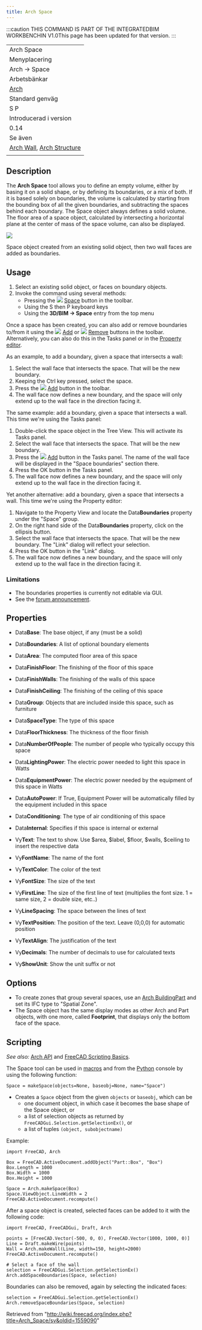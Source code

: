 ```yaml
---
title: Arch Space
---
```

:::caution
THIS COMMAND IS PART OF THE INTEGRATEDBIM WORKBENCHIN V1.0This page has been updated for that version.
:::

|  |
| --- |
| Arch Space |
| Menyplacering |
| Arch → Space |
| Arbetsbänkar |
| [Arch](/Arch_Workbench/sv "Arch Workbench/sv") |
| Standard genväg |
| S P |
| Introducerad i version |
| 0.14 |
| Se även |
| [Arch Wall](/Arch_Wall "Arch Wall"), [Arch Structure](/Arch_Structure "Arch Structure") |
|  |

## Description

The **Arch Space** tool allows you to define an empty volume, either by basing it on a solid shape, or by defining its boundaries, or a mix of both. If it is based solely on boundaries, the volume is calculated by starting from the bounding box of all the given boundaries, and subtracting the spaces behind each boundary. The Space object always defines a solid volume. The floor area of a space object, calculated by intersecting a horizontal plane at the center of mass of the space volume, can also be displayed.

![](/images/Arch_Space_example.jpg)

Space object created from an existing solid object, then two wall faces are added as boundaries.

## Usage

1. Select an existing solid object, or faces on boundary objects.
2. Invoke the command using several methods:
   * Pressing the ![](/images/Arch_Space.svg) [Space](/Arch_Space "Arch Space") button in the toolbar.
   * Using the S then P keyboard keys
   * Using the **3D/BIM → Space** entry from the top menu

Once a space has been created, you can also add or remove boundaries to/from it using the ![](/images/Arch_Add.svg) [Add](/Arch_Add "Arch Add") or ![](/images/Arch_Remove.svg) [Remove](/Arch_Remove "Arch Remove") buttons in the toolbar. Alternatively, you can also do this in the Tasks panel or in the [Property editor](/Property_editor "Property editor").

As an example, to add a boundary, given a space that intersects a wall:

1. Select the wall face that intersects the space. That will be the new boundary.
2. Keeping the Ctrl key pressed, select the space.
3. Press the ![](/images/Arch_Add.svg) [Add](/Arch_Add "Arch Add") button in the toolbar.
4. The wall face now defines a new boundary, and the space will only extend up to the wall face in the direction facing it.

The same example: add a boundary, given a space that intersects a wall. This time we're using the Tasks panel:

1. Double-click the space object in the Tree View. This will activate its Tasks panel.
2. Select the wall face that intersects the space. That will be the new boundary.
3. Press the ![](/images/Arch_Add.svg) [Add](/Arch_Add "Arch Add") button in the Tasks panel. The name of the wall face will be displayed in the "Space boundaries" section there.
4. Press the OK button in the Tasks panel.
5. The wall face now defines a new boundary, and the space will only extend up to the wall face in the direction facing it.

Yet another alternative: add a boundary, given a space that intersects a wall. This time we're using the Property editor:

1. Navigate to the Property View and locate the Data**Boundaries** property under the "Space" group.
2. On the right hand side of the Data**Boundaries** property, click on the ellipsis button.
3. Select the wall face that intersects the space. That will be the new boundary. The "Link" dialog will reflect your selection.
4. Press the OK button in the "Link" dialog.
5. The wall face now defines a new boundary, and the space will only extend up to the wall face in the direction facing it.

### Limitations

* The boundaries properties is currently not editable via GUI.
* See the [forum announcement](http://forum.freecadweb.org/viewtopic.php?f=9&t=4275).

## Properties

* Data**Base**: The base object, if any (must be a solid)
* Data**Boundaries**: A list of optional boundary elements
* Data**Area**: The computed floor area of this space
* Data**FinishFloor**: The finishing of the floor of this space
* Data**FinishWalls**: The finishing of the walls of this space
* Data**FinishCeiling**: The finishing of the ceiling of this space
* Data**Group**: Objects that are included inside this space, such as furniture
* Data**SpaceType**: The type of this space
* Data**FloorThickness**: The thickness of the floor finish
* Data**NumberOfPeople**: The number of people who typically occupy this space
* Data**LightingPower**: The electric power needed to light this space in Watts
* Data**EquipmentPower**: The electric power needed by the equipment of this space in Watts
* Data**AutoPower**: If True, Equipment Power will be automatically filled by the equipment included in this space
* Data**Conditioning**: The type of air conditioning of this space
* Data**Internal**: Specifies if this space is internal or external

* Vy**Text**: The text to show. Use $area, $label, $floor, $walls, $ceiling to insert the respective data
* Vy**FontName**: The name of the font
* Vy**TextColor**: The color of the text
* Vy**FontSize**: The size of the text
* Vy**FirstLine**: The size of the first line of text (multiplies the font size. 1 = same size, 2 = double size, etc..)
* Vy**LineSpacing**: The space between the lines of text
* Vy**TextPosition**: The position of the text. Leave (0,0,0) for automatic position
* Vy**TextAlign**: The justification of the text
* Vy**Decimals**: The number of decimals to use for calculated texts
* Vy**ShowUnit**: Show the unit suffix or not

## Options

* To create zones that group several spaces, use an [Arch BuildingPart](/Arch_BuildingPart "Arch BuildingPart") and set its IFC type to "Spatial Zone".
* The Space object has the same display modes as other Arch and Part objects, with one more, called **Footprint**, that displays only the bottom face of the space.

## Scripting

*See also:* [Arch API](/Arch_API "Arch API") and [FreeCAD Scripting Basics](/FreeCAD_Scripting_Basics "FreeCAD Scripting Basics").

The Space tool can be used in [macros](/Macros "Macros") and from the [Python](/Python "Python") console by using the following function:

```
Space = makeSpace(objects=None, baseobj=None, name="Space")

```

* Creates a `Space` object from the given `objects` or `baseobj`, which can be
  + one document object, in which case it becomes the base shape of the Space object, or
  + a list of selection objects as returned by `FreeCADGui.Selection.getSelectionEx()`, or
  + a list of tuples `(object, subobjectname)`

Example:

```
import FreeCAD, Arch

Box = FreeCAD.ActiveDocument.addObject("Part::Box", "Box")
Box.Length = 1000
Box.Width = 1000
Box.Height = 1000

Space = Arch.makeSpace(Box)
Space.ViewObject.LineWidth = 2
FreeCAD.ActiveDocument.recompute()

```

After a space object is created, selected faces can be added to it with the following code:

```
import FreeCAD, FreeCADGui, Draft, Arch

points = [FreeCAD.Vector(-500, 0, 0), FreeCAD.Vector(1000, 1000, 0)]
Line = Draft.makeWire(points)
Wall = Arch.makeWall(Line, width=150, height=2000)
FreeCAD.ActiveDocument.recompute()

# Select a face of the wall
selection = FreeCADGui.Selection.getSelectionEx()
Arch.addSpaceBoundaries(Space, selection)

```

Boundaries can also be removed, again by selecting the indicated faces:

```
selection = FreeCADGui.Selection.getSelectionEx()
Arch.removeSpaceBoundaries(Space, selection)

```

Retrieved from "<http://wiki.freecad.org/index.php?title=Arch_Space/sv&oldid=1559090>"